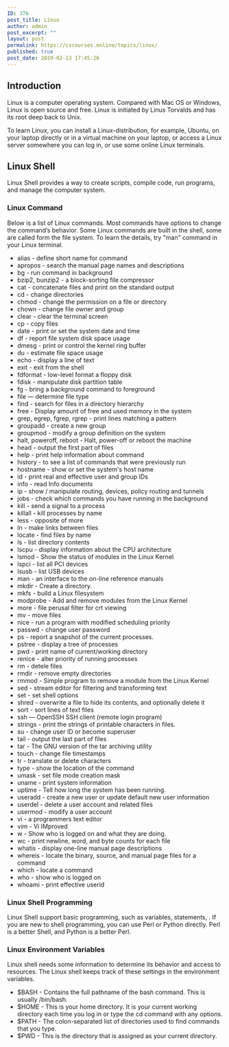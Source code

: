 ```yaml
---
ID: 376
post_title: Linux
author: admin
post_excerpt: ""
layout: post
permalink: https://cscourses.online/topics/linux/
published: true
post_date: 2019-02-13 17:45:26
---
```

<!DOCTYPE html>
<html>
  <head>
  </head>
  <body>
    <h2>Introduction</h2>
    <p>Linux is a computer operating system. Compared with Mac OS or Windows,
      Linux is open source and free. Linux is initiated by Linus Torvalds and
      has its root deep back to Unix. </p>
    <p>To learn Linux, you can install a Linux-distribution, for example,
      Ubuntu, on your laptop directly or in a virtual machine on your laptop, or
      access a Linux server somewhere you can log in, or use some online Linux
      terminals.</p>
    <h2>Linux Shell</h2>
    <p>Linux Shell provides a way to create scripts, compile code, run programs,
      and manage the computer system.</p>
    <h3>Linux Command</h3>
    <p>Below is a list of Linux commands. Most commands have options to change
      the command’s behavior. Some Linux commands are built in the shell, some
      are called form the file system. To learn the details, try "man" command
      in your Linux terminal. </p>
    <ul>
      <li>alias - define short name for command</li>
      <li>apropos - search the manual page names and descriptions</li>
      <li>bg - run command in background</li>
      <li>bzip2, bunzip2 - a block-sorting file compressor</li>
      <li>cat - concatenate files and print on the standard output</li>
      <li>cd - change directories</li>
      <li>chmod - change the permission on a file or directory</li>
      <li>chown - change file owner and group</li>
      <li>clear - clear the terminal screen</li>
      <li>cp - copy files</li>
      <li>date - print or set the system date and time</li>
      <li>df - report file system disk space usage</li>
      <li>dmesg - print or control the kernel ring buffer</li>
      <li>du - estimate file space usage</li>
      <li>echo - display a line of text</li>
      <li>exit - exit from the shell</li>
      <li>fdformat - low-level format a floppy disk</li>
      <li>fdisk - manipulate disk partition table</li>
      <li>fg - bring a background command to foreground</li>
      <li>file — determine file type</li>
      <li>find - search for files in a directory hierarchy</li>
      <li>free - Display amount of free and used memory in the system</li>
      <li>grep, egrep, fgrep, rgrep - print lines matching a pattern</li>
      <li>groupadd - create a new group</li>
      <li>groupmod - modify a group definition on the system</li>
      <li>halt, poweroff, reboot - Halt, power-off or reboot the machine</li>
      <li>head - output the first part of files</li>
      <li>help - print help information about command</li>
      <li>history - to see a list of commands that were previously run</li>
      <li>hostname - show or set the system's host name</li>
      <li>id - print real and effective user and group IDs</li>
      <li>info - read Info documents</li>
      <li>ip - show / manipulate routing, devices, policy routing and tunnels</li>
      <li>jobs - check which commands you have running in the background</li>
      <li>kill - send a signal to a process</li>
      <li>killall - kill processes by name</li>
      <li>less - opposite of more</li>
      <li>ln - make links between files</li>
      <li>locate - find files by name</li>
      <li>ls - list directory contents</li>
      <li>lscpu - display information about the CPU architecture</li>
      <li>lsmod - Show the status of modules in the Linux Kernel</li>
      <li>lspci - list all PCI devices</li>
      <li>lsusb - list USB devices</li>
      <li>man - an interface to the on-line reference manuals</li>
      <li>mkdir - Create a directory.</li>
      <li>mkfs - build a Linux filesystem</li>
      <li>modprobe - Add and remove modules from the Linux Kernel</li>
      <li>more - file perusal filter for crt viewing</li>
      <li>mv - move files</li>
      <li>nice - run a program with modified scheduling priority</li>
      <li>passwd - change user password</li>
      <li>ps - report a snapshot of the current processes.</li>
      <li>pstree - display a tree of processes</li>
      <li>pwd - print name of current/working directory</li>
      <li>renice - alter priority of running processes</li>
      <li>rm - detele files</li>
      <li>rmdir - remove empty directories</li>
      <li>rmmod - Simple program to remove a module from the Linux Kernel</li>
      <li>sed - stream editor for filtering and transforming text</li>
      <li>set - set shell options</li>
      <li>shred - overwrite a file to hide its contents, and optionally delete
        it</li>
      <li>sort - sort lines of text files</li>
      <li>ssh — OpenSSH SSH client (remote login program)</li>
      <li>strings - print the strings of printable characters in files.</li>
      <li>su - change user ID or become superuser</li>
      <li>tail - output the last part of files</li>
      <li>tar - The GNU version of the tar archiving utility</li>
      <li>touch - change file timestamps</li>
      <li>tr - translate or delete characters</li>
      <li>type - show the location of the command</li>
      <li>umask - set file mode creation mask</li>
      <li>uname - print system information</li>
      <li>uptime - Tell how long the system has been running.</li>
      <li>useradd - create a new user or update default new user information</li>
      <li>userdel - delete a user account and related files</li>
      <li>usermod - modify a user account</li>
      <li>vi - a programmers text editor</li>
      <li>vim - Vi IMproved</li>
      <li>w - Show who is logged on and what they are doing.</li>
      <li>wc - print newline, word, and byte counts for each file</li>
      <li>whatis - display one-line manual page descriptions</li>
      <li>whereis - locate the binary, source, and manual page files for a
        command</li>
      <li>which - locate a command</li>
      <li>who - show who is logged on</li>
      <li>whoami - print effective userid</li>
    </ul>
    <h3>Linux Shell Programming</h3>
    <p>Linux Shell support basic programming, such as variables, statements, .
      If you are new to shell programming, you can use Perl or Python directly.
      Perl is a better Shell, and Python is a better Perl. </p>
    <h3>Linux Environment Variables</h3>
    <p>Linux shell needs some information to determine its behavior and access
      to resources. The Linux shell keeps track of these settings in the
      environment variables.</p>
    <ul>
      <li>$BASH - Contains the full pathname of the bash command. This is
        usually /bin/bash.</li>
      <li>$HOME - This is your home directory. It is your current
        working directory each time you log in or type the cd command with any
        options.</li>
      <li>$PATH - The colon-separated list of directories used to find commands
        that you type.</li>
      <li>$PWD - This is the directory that is assigned as your current
        directory.</li>
    </ul>
  </body>
</html>